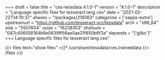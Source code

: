 +++
draft = false
title = "ces-tessdata 4.1.0-1"
version = "4.1.0-1"
description = "Language specific files for tesseract lang ces"
date = "2021-02-22T14:10:37"
aliases = "/packages/219363"
categories = ['xapps-extra']
upstreamurl = "https://github.com/tesseract-ocr/tessdata"
arch = "x86_64"
size = "5507604"
usize = "16238353"
sha1sum = "047c456558164b8e0639ff56ae0ae31f850b6f2a"
depends = "['glibc']"
+++
Language specific files for tesseract lang ces"

{{< files text="show files" >}}* /usr/share/tessdata/ces.traineddata
{{< /files >}}